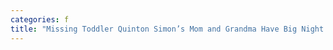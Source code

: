```yaml
---
categories: f
title: "Missing Toddler Quinton Simon’s Mom and Grandma Have Big Night Out Amid FBI Search"
---
```

